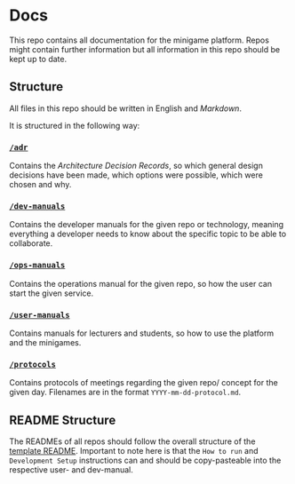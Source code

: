 # Docs

This repo contains all documentation for the minigame platform. Repos might contain further information but all
information in this repo should be kept up to date.

## Structure

All files in this repo should be written in English and _Markdown_.

It is structured in the following way:

### [`/adr`](adr)

Contains the _Architecture Decision Records_, so which general design decisions have been made, which options were
possible, which were chosen and why.

### [`/dev-manuals`](dev-manuals)

Contains the developer manuals for the given repo or technology, meaning everything a developer needs to know about the
specific topic to be able to collaborate.

### [`/ops-manuals`](ops-manuals/README.md)

Contains the operations manual for the given repo, so how the user can start the given service.

### [`/user-manuals`](user-manuals/README.md)

Contains manuals for lecturers and students, so how to use the platform and the minigames.

### [`/protocols`](protocols)

Contains protocols of meetings regarding the given repo/ concept for the given day. Filenames are in the
format `YYYY-mm-dd-protocol.md`.

## README Structure

The READMEs of all repos should follow the overall structure of the [template README](template-README.md).
Important to note here is that the `How to run` and `Development Setup` instructions can and should be copy-pasteable
into the respective user- and dev-manual.
